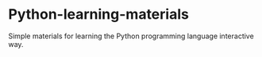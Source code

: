 # Python-learning-materials
Simple materials for learning the Python programming language interactive way.

